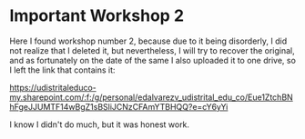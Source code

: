 # Important Workshop 2
Here I found workshop number 2, because due to it being disorderly, I did not realize that I deleted it, but nevertheless, I will try to recover the original, and as fortunately on the date of the same I also uploaded it to one drive, so I left the link that contains it: 

https://udistritaleduco-my.sharepoint.com/:f:/g/personal/edalvarezv_udistrital_edu_co/Eue1ZtchBNhFgeJJUMTF14wBgZ1sBSliJCNzCFAmYTBHQQ?e=cY6yYi

I know I didn't do much, but it was honest work.

